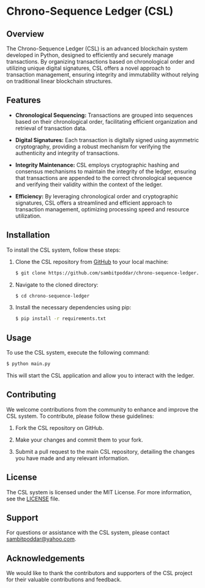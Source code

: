 # Chrono-Sequence Ledger (CSL)

## Overview
The Chrono-Sequence Ledger (CSL) is an advanced blockchain system developed in Python, designed to efficiently and securely manage transactions. By organizing transactions based on chronological order and utilizing unique digital signatures, CSL offers a novel approach to transaction management, ensuring integrity and immutability without relying on traditional linear blockchain structures.

## Features
- **Chronological Sequencing:** Transactions are grouped into sequences based on their chronological order, facilitating efficient organization and retrieval of transaction data.
  
- **Digital Signatures:** Each transaction is digitally signed using asymmetric cryptography, providing a robust mechanism for verifying the authenticity and integrity of transactions.
  
- **Integrity Maintenance:** CSL employs cryptographic hashing and consensus mechanisms to maintain the integrity of the ledger, ensuring that transactions are appended to the correct chronological sequence and verifying their validity within the context of the ledger.
  
- **Efficiency:** By leveraging chronological order and cryptographic signatures, CSL offers a streamlined and efficient approach to transaction management, optimizing processing speed and resource utilization.

## Installation
To install the CSL system, follow these steps:

1. Clone the CSL repository from [GitHub](https://github.com/sambitpoddar/chrono-sequence-ledger.git) to your local machine:
   ```bash
   $ git clone https://github.com/sambitpoddar/chrono-sequence-ledger.git
   ```

2. Navigate to the cloned directory:
   ```bash
   $ cd chrono-sequence-ledger
   ```

3. Install the necessary dependencies using pip:
   ```bash
   $ pip install -r requirements.txt
   ```

## Usage
To use the CSL system, execute the following command:
```bash
$ python main.py
```
This will start the CSL application and allow you to interact with the ledger.

## Contributing
We welcome contributions from the community to enhance and improve the CSL system. To contribute, please follow these guidelines:

1. Fork the CSL repository on GitHub.
   
2. Make your changes and commit them to your fork.
   
3. Submit a pull request to the main CSL repository, detailing the changes you have made and any relevant information.

## License
The CSL system is licensed under the MIT License. For more information, see the [LICENSE](LICENSE) file.

## Support
For questions or assistance with the CSL system, please contact [sambitpoddar@yahoo.com](mailto:sambitpoddar@yahoo.com).

## Acknowledgements
We would like to thank the contributors and supporters of the CSL project for their valuable contributions and feedback.
